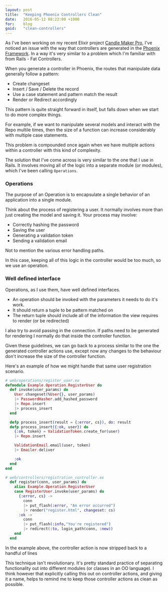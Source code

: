 ```yaml
---
layout: post
title:  "Keeping Phoenix Controllers Clean"
date:   2016-05-12 08:22:00 +1000
for:    blog
gaid:   "clean-controllers"
---
```


As I've been working on my recent Elixir project [Candle Maker
Pro](http://candlemakerpro.com), I've noticed an issue with the way that
controllers are generated in the [Phoenix
Framework](http://www.phoenixframework.org). In a way it's very similar to a
problem which I'm familiar with from Rails - Fat Controllers.

When you generate a controller in Phoenix, the routes that manipulate data
generally follow a pattern:

* Create changeset
* Insert / Save / Delete the record
* Use a case statement and pattern match the result
* Render or Redirect accordingly

This pattern is quite straight forward in itself, but falls down when we start
to do more complex things.

For example, if we want to manipulate several models and interact with the
Repo multile times, then the size of a function can increase considerably with
multiple case statements.

This problem is compounded once again when we have multiple actions within a
controller with this kind of complexity.

The solution that I've come across is very similar to the one that I use in
Rails. It involves moving all of the logic into a separate module (or modules), which I've
been calling `Operations`.

### Operations

The purpose of an Operation is to encapsulate a single behavior of an
application into a single module.

Think about the process of registering a user. It normally involves more than
just creating the model and saving it. Your process may involve:

* Correctly hashing the password
* Saving the user
* Generating a validation token
* Sending a validation email

Not to mention the various error handling paths.

In this case, keeping all of this logic in the controller would be too much, so
we use an operation.

### Well defined interface

Operations, as I use them, have well defined interfaces.

* An operation should be invoked with the parameters it needs to do it's work.
* It should return a tuple to be pattern matched on
* The return tuple should include all of the information the view requires to
  render (or be redirected)

I also try to avoid passing in the connection. If paths need to be
generated for rendering I normally do that inside the controller function.

Given these guidelines, we can go back to a process similar to the one the
generated controller actions use, except now any changes to the behaviour don't
increase the size of the controller function.

Here's an example of how we might handle that same user registration scenario.

```elixir
# web/operations/register_user.ex
defmodule Example.Operation.RegisterUser do
  def invoke(user_params) do
    User.changeset(%User{}, user_params)
    |> PasswordHasher.add_hashed_password
    |> Repo.insert
    |> process_insert
  end

  defp process_insert(result = {:error, cs}), do: result
  defp process_insert({:ok, user}) do
    {:ok, token} = ValidationToken.create_for(user)
    |> Repo.insert

    ValidationEmail.email(user, token)
    |> Emailer.deliver

    :ok
  end
end

# web/controllers/registration_controller.ex
  def register(conn, user_params) do
    alias Example.Operation.RegisterUser
    case RegisterUser.invoke(user_params) do
      {:error, cs} ->
        conn
        |> put_flash(:error, "An error occurred")
        |> render("register.html", changeset: cs)
      :ok ->
        conn
        |> put_flash(:info,"You're registered")
        |> redirect(:to, login_path(conn, :new))
    end
  end

```

In the example above, the controller action is now stripped back to a handful of
lines

This technique isn't revolutionary. It's pretty standard practice of separating
functionality out into different modules (or classes in an OO language). I think
however that explicitly calling this out on controller actions, and giving it a
name, helps to remind me to keep those controller actions as clean as possible.
